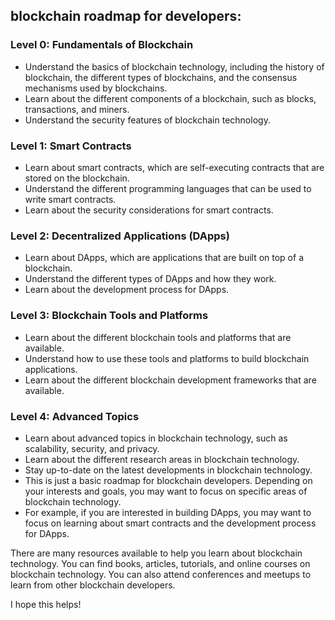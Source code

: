 ## blockchain roadmap for developers:

### Level 0: Fundamentals of Blockchain

- Understand the basics of blockchain technology, including the history of blockchain, the different types of blockchains, and the consensus mechanisms used by blockchains.
- Learn about the different components of a blockchain, such as blocks, transactions, and miners.
- Understand the security features of blockchain technology.

### Level 1: Smart Contracts
- Learn about smart contracts, which are self-executing contracts that are stored on the blockchain.
- Understand the different programming languages that can be used to write smart contracts.
- Learn about the security considerations for smart contracts.

### Level 2: Decentralized Applications (DApps)
- Learn about DApps, which are applications that are built on top of a blockchain.
-  Understand the different types of DApps and how they work.
- Learn about the development process for DApps.

### Level 3: Blockchain Tools and Platforms
- Learn about the different blockchain tools and platforms that are available.
- Understand how to use these tools and platforms to build blockchain applications.
- Learn about the different blockchain development frameworks that are available.

### Level 4: Advanced Topics
- Learn about advanced topics in blockchain technology, such as scalability, security, and privacy.
- Learn about the different research areas in blockchain technology.
- Stay up-to-date on the latest developments in blockchain technology.
- This is just a basic roadmap for blockchain developers. Depending on your interests and goals, you may want to focus on specific areas of blockchain technology.
- For example, if you are interested in building DApps, you may want to focus on learning about smart contracts and the development process for DApps.

There are many resources available to help you learn about blockchain technology. You can find books, articles, tutorials, and online courses on blockchain technology. 
You can also attend conferences and meetups to learn from other blockchain developers.

I hope this helps!
